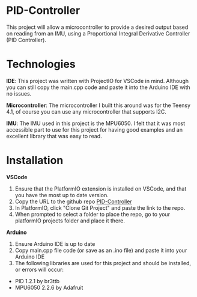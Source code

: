 # PID-Controller
This project will allow a microcontroller to provide a desired output based on reading from an IMU, using a Proportional Integral Derivative Controller (PID Controller).

# Technologies
**IDE**: This project was written with ProjectIO for VSCode in mind. Although you can still copy the main.cpp code and paste it into the Arduino IDE with no issues.

**Microcontroller**: The microcontroller I built this around was for the Teensy 4.1, of course you can use any microcontroller that supports I2C. 

**IMU**: The IMU used in this project is the MPU6050. I felt that it was most accessible part to use for this project for having good examples and an excellent library that was easy to read.

# Installation

**VSCode**
1. Ensure that the PlatformIO extension is installed on VSCode, and that you have the most up to date version.
2. Copy the URL to the github repo [PID-Controller](https://github.com/Deehdee/PID-Controller/tree/main)
3. In PlatformIO, click "Clone Git Project" and paste the link to the repo.
4. When prompted to select a folder to place the repo, go to your platformIO projects folder and place it there.

**Arduino**
1. Ensure Arduino IDE is up to date
2. Copy main.cpp file code (or save as an .ino file) and paste it into your Arduino IDE
3. The following libraries are used for this project and should be installed, or errors will occur:
 * PID 1.2.1 by br3ttb
 * MPU6050 2.2.6 by Adafruit

